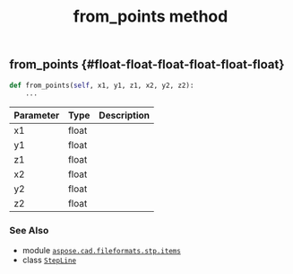 ﻿---
title: from_points method
second_title: Aspose.CAD for Python via .NET API References
description: 
type: docs
weight: 20
url: /aspose.cad.fileformats.stp.items/stepline/from_points/
is_root: false
---

## from_points {#float-float-float-float-float-float}





```python
def from_points(self, x1, y1, z1, x2, y2, z2):
    ...
```


| Parameter | Type | Description |
| :- | :- | :- |
| x1 | float |  |
| y1 | float |  |
| z1 | float |  |
| x2 | float |  |
| y2 | float |  |
| z2 | float |  |



### See Also
* module [`aspose.cad.fileformats.stp.items`](../../)
* class [`StepLine`](/cad/python-net/aspose.cad.fileformats.stp.items/stepline)
